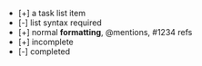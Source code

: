 * [+] a task list item
* [-] list syntax required
* [+] normal **formatting**, @mentions, #1234 refs
* [+] incomplete
* [-] completed
